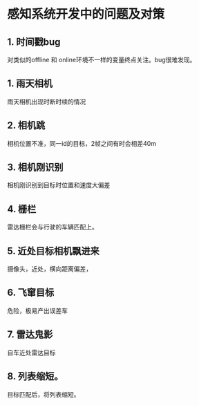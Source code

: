 # 感知系统开发中的问题及对策

## 1. 时间戳bug
对类似的offline 和 online环境不一样的变量终点关注。bug很难发现。

##	1. 雨天相机
雨天相机出现时断时续的情况

##	2. 相机跳
相机位置不准，同一id的目标，2帧之间有时会相差40m

##	3. 相机刚识别
相机刚识别到目标时位置和速度大偏差

##	4. 栅栏
雷达栅栏会与行驶的车辆匹配上。

##	5. 近处目标相机飘进来
摄像头，近处，横向距离偏差，

##	6. 飞窜目标
危险，极易产出误差车

##	7. 雷达鬼影
自车近处雷达目标

##	8. 列表缩短。
目标匹配后，将列表缩短。
